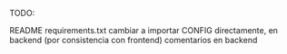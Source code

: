 TODO:

README
requirements.txt
cambiar a importar CONFIG directamente, en backend (por consistencia con frontend)
comentarios en backend
